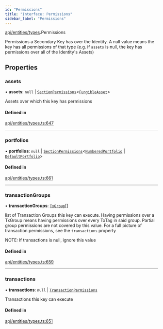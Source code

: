 ```yaml
---
id: "Permissions"
title: "Interface: Permissions"
sidebar_label: "Permissions"
---
```


[api/entities/types](../../../../../modules/API/Entities/Types/Types.md).Permissions

Permissions a Secondary Key has over the Identity. A null value means the key has
  all permissions of that type (e.g. if `assets` is null, the key has permissions over all
  of the Identity's Assets)

## Properties

### assets

• **assets**: ``null`` \| [`SectionPermissions`](../SectionPermissions/SectionPermissions.md)\<[`FungibleAsset`](../../../../../classes/API/Entities/Asset/Fungible/FungibleAsset.md)\>

Assets over which this key has permissions

#### Defined in

[api/entities/types.ts:647](https://github.com/PolymeshAssociation/polymesh-sdk/blob/8a9158669/src/api/entities/types.ts#L647)

___

### portfolios

• **portfolios**: ``null`` \| [`SectionPermissions`](../SectionPermissions/SectionPermissions.md)\<[`NumberedPortfolio`](../../../../../classes/API/Entities/NumberedPortfolio/NumberedPortfolio.md) \| [`DefaultPortfolio`](../../../../../classes/API/Entities/DefaultPortfolio/DefaultPortfolio.md)\>

#### Defined in

[api/entities/types.ts:661](https://github.com/PolymeshAssociation/polymesh-sdk/blob/8a9158669/src/api/entities/types.ts#L661)

___

### transactionGroups

• **transactionGroups**: [`TxGroup`](../../../../../enums/API/Procedures/Types/TxGroup/TxGroup.md)[]

list of Transaction Groups this key can execute. Having permissions over a TxGroup
  means having permissions over every TxTag in said group. Partial group permissions are not
  covered by this value. For a full picture of transaction permissions, see the `transactions` property

NOTE: If transactions is null, ignore this value

#### Defined in

[api/entities/types.ts:659](https://github.com/PolymeshAssociation/polymesh-sdk/blob/8a9158669/src/api/entities/types.ts#L659)

___

### transactions

• **transactions**: ``null`` \| [`TransactionPermissions`](../TransactionPermissions/TransactionPermissions.md)

Transactions this key can execute

#### Defined in

[api/entities/types.ts:651](https://github.com/PolymeshAssociation/polymesh-sdk/blob/8a9158669/src/api/entities/types.ts#L651)
